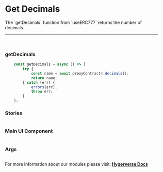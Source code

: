 # Get Decimals

<p> The `getDecimals` function from `useERC777` returns the number of decimals. </p>

---

<br>

### getDecimals

```jsx
	const getDecimals = async () => {
		try {
			const name = await proxyContract?.decimals();
			return name;
		} catch (err) {
			errors(err);
			throw err;
		}
	};
```

### Stories

```jsx

```

### Main UI Component

```jsx

```

### Args

```jsx

```

For more information about our modules please visit: [**Hyperverse Docs**](docs.hyperverse.dev)
